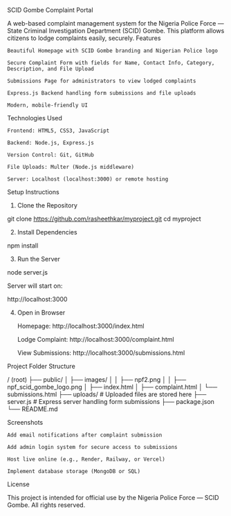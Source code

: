 SCID Gombe Complaint Portal

A web-based complaint management system for the Nigeria Police Force — State Criminal Investigation Department (SCID) Gombe.
This platform allows citizens to lodge complaints easily, securely.
Features

    Beautiful Homepage with SCID Gombe branding and Nigerian Police logo

    Secure Complaint Form with fields for Name, Contact Info, Category, Description, and File Upload

    Submissions Page for administrators to view lodged complaints

    Express.js Backend handling form submissions and file uploads

    Modern, mobile-friendly UI

Technologies Used

    Frontend: HTML5, CSS3, JavaScript

    Backend: Node.js, Express.js

    Version Control: Git, GitHub

    File Uploads: Multer (Node.js middleware)

    Server: Localhost (localhost:3000) or remote hosting

Setup Instructions
1. Clone the Repository

git clone https://github.com/rasheethkar/myproject.git
cd myproject

2. Install Dependencies

npm install

3. Run the Server

node server.js

Server will start on:

http://localhost:3000

4. Open in Browser

    Homepage: http://localhost:3000/index.html

    Lodge Complaint: http://localhost:3000/complaint.html

    View Submissions: http://localhost:3000/submissions.html

Project Folder Structure

/ (root)
├── public/
│   ├── images/
│   │   ├── npf2.png
│   │   ├── npf_scid_gombe_logo.png
│   ├── index.html
│   ├── complaint.html
│   └── submissions.html
├── uploads/        # Uploaded files are stored here
├── server.js       # Express server handling form submissions
├── package.json
└── README.md

Screenshots



    Add email notifications after complaint submission

    Add admin login system for secure access to submissions

    Host live online (e.g., Render, Railway, or Vercel)

    Implement database storage (MongoDB or SQL)

License

This project is intended for official use by the Nigeria Police Force — SCID Gombe.
All rights reserved.
